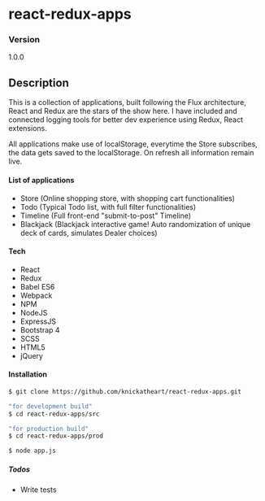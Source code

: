 # react-redux-apps

### Version
1.0.0

## Description
This is a collection of applications, built following the Flux architecture, React and Redux are the stars of the show here. I have included and connected logging tools for better dev experience using Redux, React extensions.

All applications make use of localStorage, everytime the Store subscribes, the data gets saved to the localStorage. On refresh all information remain live.

#### List of applications
 - Store (Online shopping store, with shopping cart functionalities)
 - Todo (Typical Todo list, with full filter functionalities)
 - Timeline (Full front-end "submit-to-post" Timeline)
 - Blackjack (Blackjack interactive game! Auto randomization of unique deck of cards, simulates Dealer choices)

#### Tech
 - React
 - Redux
 - Babel ES6
 - Webpack
 - NPM
 - NodeJS
 - ExpressJS
 - Bootstrap 4
 - SCSS
 - HTML5
 - jQuery

#### Installation

```sh
$ git clone https://github.com/knickatheart/react-redux-apps.git

"for development build" 
$ cd react-redux-apps/src

"for production build"
$ cd react-redux-apps/prod

$ node app.js
```

##### Todos

 - Write tests